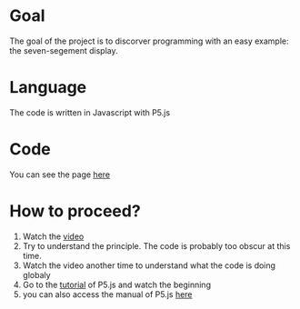 # Goal
The goal of the project is to discorver programming with an easy example: the seven-segement display.

# Language
The code is written in Javascript with P5.js

# Code
You can see the page [here](https://thecodingtrain.com/CodingChallenges/117-seven-segment.html)

# How to proceed?
1. Watch the [video](https://thecodingtrain.com/CodingChallenges/117-seven-segment.html)
2. Try to understand the principle. The code is probably too obscur at this time.
3. Watch the video another time to understand what the code is doing globaly
4. Go to the [tutorial](https://www.youtube.com/playlist?list=PLRqwX-V7Uu6Zy51Q-x9tMWIv9cueOFTFA) of P5.js and watch the beginning
5. you can also access the manual of P5.js [here](https://p5js.org/reference/)
